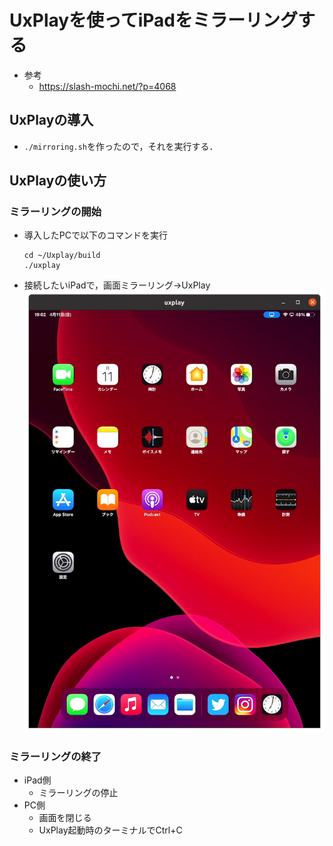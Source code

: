 # UxPlayを使ってiPadをミラーリングする
- 参考
    - https://slash-mochi.net/?p=4068
## UxPlayの導入
- ```./mirroring.sh```を作ったので，それを実行する．
## UxPlayの使い方
### ミラーリングの開始
- 導入したPCで以下のコマンドを実行
    ```
    cd ~/Uxplay/build
    ./uxplay
    ```
- 接続したいiPadで，画面ミラーリング→UxPlay
    ![success](./uxplay_success.png "ミラーリング")
### ミラーリングの終了
- iPad側
    - ミラーリングの停止
- PC側
    - 画面を閉じる
    - UxPlay起動時のターミナルでCtrl+C